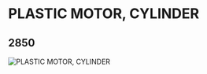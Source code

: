 # PLASTIC MOTOR, CYLINDER
## 2850
![PLASTIC MOTOR, CYLINDER](https://lc-www-live-s.legocdn.com/media/bricks/5/2/4234251.jpg)